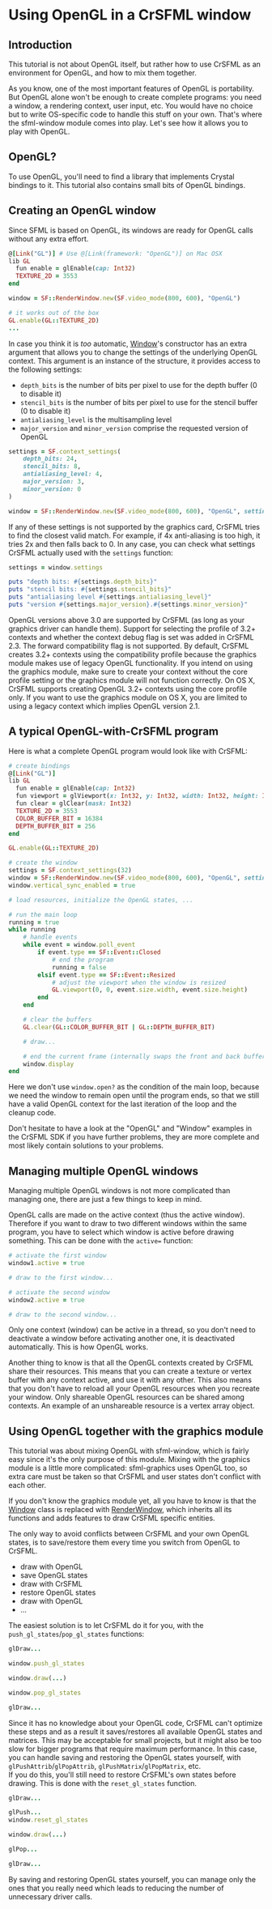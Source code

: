 # Using OpenGL in a CrSFML window

## Introduction

This tutorial is not about OpenGL itself, but rather how to use CrSFML as an environment for OpenGL, and how to mix them together.

As you know, one of the most important features of OpenGL is portability. But OpenGL alone won't be enough to create complete programs: you need a window, a rendering context, user input, etc. You would have no choice but to write OS-specific code to handle this stuff on your own. That's where the sfml-window module comes into play. Let's see how it allows you to play with OpenGL.

## OpenGL?

To use OpenGL, you'll need to find a library that implements Crystal bindings to it. This tutorial also contains small bits of OpenGL bindings.

## Creating an OpenGL window

Since SFML is based on OpenGL, its windows are ready for OpenGL calls without any extra effort.

```ruby
@[Link("GL")] # Use @[Link(framework: "OpenGL")] on Mac OSX
lib GL
  fun enable = glEnable(cap: Int32)
  TEXTURE_2D = 3553
end

window = SF::RenderWindow.new(SF.video_mode(800, 600), "OpenGL")

# it works out of the box
GL.enable(GL::TEXTURE_2D)
...
```

In case you think it is *too* automatic, [Window]({{book.api}}/Window.html)'s constructor has an extra argument that allows you to change the settings of the underlying OpenGL context. This argument is an instance of the structure, it provides access to the following settings:

  * `depth_bits` is the number of bits per pixel to use for the depth buffer (0 to disable it)
  * `stencil_bits` is the number of bits per pixel to use for the stencil buffer (0 to disable it)
  * `antialiasing_level` is the multisampling level
  * `major_version` and `minor_version` comprise the requested version of OpenGL

```ruby
settings = SF.context_settings(
    depth_bits: 24,
    stencil_bits: 8,
    antialiasing_level: 4,
    major_version: 3,
    minor_version: 0
)

window = SF::RenderWindow.new(SF.video_mode(800, 600), "OpenGL", settings: settings)
```

If any of these settings is not supported by the graphics card, CrSFML tries to find the closest valid match. For example, if 4x anti-aliasing is too high, it tries 2x and then falls back to 0.
In any case, you can check what settings CrSFML actually used with the `settings` function:

```ruby
settings = window.settings

puts "depth bits: #{settings.depth_bits}"
puts "stencil bits: #{settings.stencil_bits}"
puts "antialiasing level #{settings.antialiasing_level}"
puts "version #{settings.major_version}.#{settings.minor_version}"
```

OpenGL versions above 3.0 are supported by CrSFML (as long as your graphics driver can handle them). Support for selecting the profile of 3.2+ contexts and whether the context debug flag is set was added in CrSFML 2.3. The forward compatibility flag is not supported. By default, CrSFML creates 3.2+ contexts using the compatibility profile because the graphics module makes use of legacy OpenGL functionality. If you intend on using the graphics module, make sure to create your context without the core profile setting or the graphics module will not function correctly. On OS X, CrSFML supports creating OpenGL 3.2+ contexts using the core profile only. If you want to use the graphics module on OS X, you are limited to using a legacy context which implies OpenGL version 2.1.

## A typical OpenGL-with-CrSFML program

Here is what a complete OpenGL program would look like with CrSFML:

```ruby
# create bindings
@[Link("GL")]
lib GL
  fun enable = glEnable(cap: Int32)
  fun viewport = glViewport(x: Int32, y: Int32, width: Int32, height: Int32)
  fun clear = glClear(mask: Int32)
  TEXTURE_2D = 3553
  COLOR_BUFFER_BIT = 16384
  DEPTH_BUFFER_BIT = 256
end

GL.enable(GL::TEXTURE_2D)

# create the window
settings = SF.context_settings(32)
window = SF::RenderWindow.new(SF.video_mode(800, 600), "OpenGL", settings: settings)
window.vertical_sync_enabled = true

# load resources, initialize the OpenGL states, ...

# run the main loop
running = true
while running
    # handle events
    while event = window.poll_event
        if event.type == SF::Event::Closed
            # end the program
            running = false
        elsif event.type == SF::Event::Resized
            # adjust the viewport when the window is resized
            GL.viewport(0, 0, event.size.width, event.size.height)
        end
    end

    # clear the buffers
    GL.clear(GL::COLOR_BUFFER_BIT | GL::DEPTH_BUFFER_BIT)

    # draw...

    # end the current frame (internally swaps the front and back buffers)
    window.display
end
```

Here we don't use `window.open?` as the condition of the main loop, because we need the window to remain open until the program ends, so that we still have a valid OpenGL context for the last iteration of the loop and the cleanup code.

Don't hesitate to have a look at the "OpenGL" and "Window" examples in the CrSFML SDK if you have further problems, they are more complete and most likely contain solutions to your problems.

## Managing multiple OpenGL windows

Managing multiple OpenGL windows is not more complicated than managing one, there are just a few things to keep in mind.

OpenGL calls are made on the active context (thus the active window). Therefore if you want to draw to two different windows within the same program, you have to select which window is active before drawing something. This can be done with the `active=` function:

```ruby
# activate the first window
window1.active = true

# draw to the first window...

# activate the second window
window2.active = true

# draw to the second window...
```

Only one context (window) can be active in a thread, so you don't need to deactivate a window before activating another one, it is deactivated automatically. This is how OpenGL works.

Another thing to know is that all the OpenGL contexts created by CrSFML share their resources. This means that you can create a texture or vertex buffer with any context active, and use it with any other. This also means that you don't have to reload all your OpenGL resources when you recreate your window. Only shareable OpenGL resources can be shared among contexts. An example of an unshareable resource is a vertex array object.

## Using OpenGL together with the graphics module

This tutorial was about mixing OpenGL with sfml-window, which is fairly easy since it's the only purpose of this module. Mixing with the graphics module is a little more complicated: sfml-graphics uses OpenGL too, so extra care must be taken so that CrSFML and user states don't conflict with each other.

If you don't know the graphics module yet, all you have to know is that the [Window]({{book.api}}/Window.html) class is replaced with [RenderWindow]({{book.api}}/RenderWindow.html), which inherits all its functions and adds features to draw CrSFML specific entities.

The only way to avoid conflicts between CrSFML and your own OpenGL states, is to save/restore them every time you switch from OpenGL to CrSFML.

- draw with OpenGL
- save OpenGL states
- draw with CrSFML
- restore OpenGL states
- draw with OpenGL
- ...

The easiest solution is to let CrSFML do it for you, with the `push_gl_states`/`pop_gl_states` functions:

```ruby
glDraw...

window.push_gl_states

window.draw(...)

window.pop_gl_states

glDraw...
```

Since it has no knowledge about your OpenGL code, CrSFML can't optimize these steps and as a result it saves/restores all available OpenGL states and matrices. This may be acceptable for small projects, but it might also be too slow for bigger programs that require maximum performance. In this case, you can handle saving and restoring the OpenGL states yourself, with `glPushAttrib`/`glPopAttrib`, `glPushMatrix`/`glPopMatrix`, etc.  
If you do this, you'll still need to restore CrSFML's own states before drawing. This is done with the `reset_gl_states` function.

```ruby
glDraw...

glPush...
window.reset_gl_states

window.draw(...)

glPop...

glDraw...
```

By saving and restoring OpenGL states yourself, you can manage only the ones that you really need which leads to reducing the number of unnecessary driver calls.
